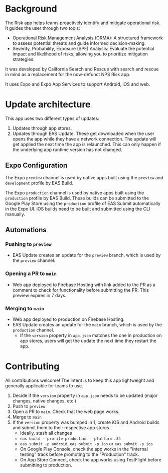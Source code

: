 
# Background
The Risk app helps teams proactively identify and mitigate operational risk. It guides the user through two tools:
- Operational Risk Management Analysis (ORMA): A structured framework to assess potential threats and guide informed decision-making.
- Severity, Probability, Exposure (SPE) Analysis: Evaluate the potential impact and likelihood of risks, allowing you to prioritize mitigation strategies.

It was developed by California Search and Rescue with search and rescue in mind as a replacement for the now-defunct NPS Risk app.

It uses Expo and Expo App Services to support Android, iOS and web.

# Update architecture
This app uses two different types of updates:

1. Updates through app stores.
2. Updates through EAS Update. These get downloaded when the user opens the app while they have a network connection. The update will get applied the next time the app is relaunched. This can only happen if the underlying app runtime version has not changed.

## Expo Configuration
The Expo `preview` channel is used by native apps built using the `preview` and `development` profile by EAS Build.

The Expo `production` channel is used by native apps built using the `production` profile by EAS Build. These builds can be submitted to the Google Play Store using the `production` profile of EAS Submit automatically in the Expo UI. iOS builds need to be built and submitted using the CLI manually.

## Automations
### Pushing to `preview`
- EAS Update creates an update for the `preview` branch, which is used by the `preview` channel.

### Opening a PR to `main`
- Web app deployed to Firebase Hosting with link added to the PR as a comment to check for functionality before submitting the PR. This preview expires in 7 days.

### Merging to `main`
- Web app deployed to production on Firebase Hosting.
- EAS Update creates an update for the `main` branch, which is used by the `production` channel.
  - If the `version` property in `app.json` matches the one in production on app stores, users will get the update the next time they restart the app.

# Contributing
All contributions welcome! The intent is to keep this app lightweight and generally applicable for teams to use.
1. Decide if the `version` property in `app.json` needs to be updated (major changes, native changes, etc.)
2. Push to `preview`
3. Open a PR to `main`. Check that the web page works.
4. Merge to `main`
5. If the `version` property was bumped in 1, create iOS and Android builds and submit them to their respective app stores.
    - Ideally, stash all changes
    - `eas build --profile production --platform all`
    - `eas submit -p android`, `eas submit -p ios` or  `eas submit -p ios`
    - On Google Play Console, check the app works in the "Internal testing" track before promoting to the "Production" track.
    - On App Store Connect, check the app works using TestFlight before submitting to production.